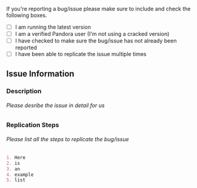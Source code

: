 If you're reporting a bug/issue please make sure to include and check the following boxes.

- [ ] I am running the latest version
- [ ] I am a verified Pandora user (I'm not using a cracked version)
- [ ] I have checked to make sure the bug/issue has not already been reported
- [ ] I have been able to replicate the issue multiple times

## Issue Information
### Description
###### *Please desribe the issue in detail for us*

### Replication Steps
###### *Please list all the steps to replicate the bug/issue*
```markdown
1. Here 
2. is
3. an
4. example
5. list
```
